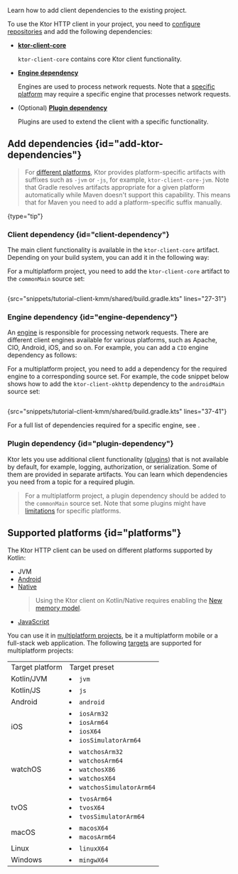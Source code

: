 [//]: # (title: Adding client dependencies)

<show-structure for="chapter" depth="2"/>

<link-summary>Learn how to add client dependencies to the existing project.</link-summary>

To use the Ktor HTTP client in your project, you need to [configure repositories](#repositories) and add the following dependencies:
- **[ktor-client-core](#client-dependency)**

   `ktor-client-core` contains core Ktor client functionality. 
- **[Engine dependency](#engine-dependency)** 
   
   Engines are used to process network requests. Note that a [specific platform](#platforms) may require a specific engine that processes network requests.
- (Optional) **[Plugin dependency](#plugin-dependency)**
   
   Plugins are used to extend the client with a specific functionality.

<include from="server-dependencies.topic" element-id="repositories"/>


## Add dependencies {id="add-ktor-dependencies"}

> For [different platforms](#platforms), Ktor provides platform-specific artifacts with suffixes such as `-jvm` or `-js`, for example, `ktor-client-core-jvm`. Note that Gradle resolves artifacts appropriate for a given platform automatically while Maven doesn't support this capability. This means that for Maven you need to add a platform-specific suffix manually.
>
{type="tip"}

### Client dependency {id="client-dependency"}
The main client functionality is available in the `ktor-client-core` artifact. Depending on your build system, you can add it in the following way:
<var name="artifact_name" value="ktor-client-core"/>
<include from="lib.topic" element-id="add_ktor_artifact"/>

For a multiplatform project, you need to add the `ktor-client-core` artifact to the `commonMain` source set:

```kotlin
```
{src="snippets/tutorial-client-kmm/shared/build.gradle.kts" lines="27-31"}




### Engine dependency {id="engine-dependency"}
An [engine](http-client_engines.md) is responsible for processing network requests. There are different client engines available for various platforms, such as Apache, CIO, Android, iOS, and so on. For example, you can add a `CIO` engine dependency as follows:
<var name="artifact_name" value="ktor-client-cio"/>
<include from="lib.topic" element-id="add_ktor_artifact"/>

For a multiplatform project, you need to add a dependency for the required engine to a corresponding source set.
For example, the code snippet below shows how to add the `ktor-client-okhttp` dependency to the `androidMain` source set:

```kotlin
```
{src="snippets/tutorial-client-kmm/shared/build.gradle.kts" lines="37-41"}

For a full list of dependencies required for a specific engine, see [](http-client_engines.md#dependencies).


### Plugin dependency {id="plugin-dependency"}
Ktor lets you use additional client functionality ([plugins](http-client_plugins.md)) that is not available by default, for example, logging, authorization, or serialization. Some of them are provided in separate artifacts. You can learn which dependencies you need from a topic for a required plugin.

> For a multiplatform project, a plugin dependency should be added to the `commonMain` source set. Note that some plugins might have  [limitations](http-client_engines.md#limitations) for specific platforms.


## Supported platforms {id="platforms"}

The Ktor HTTP client can be used on different platforms supported by Kotlin:
- JVM
- [Android](https://kotlinlang.org/docs/android-overview.html)
- [Native](https://kotlinlang.org/docs/native-overview.html)
   > Using the Ktor client on Kotlin/Native requires enabling the [New memory model](https://github.com/JetBrains/kotlin/blob/master/kotlin-native/NEW_MM.md#enable-the-new-mm).
- [JavaScript](https://kotlinlang.org/docs/js-overview.html)

You can use it in [multiplatform projects](https://kotlinlang.org/docs/multiplatform.html), be it a multiplatform mobile or a full-stack web application. The following [targets](https://kotlinlang.org/docs/multiplatform-dsl-reference.html#targets) are supported for multiplatform projects:

<table>
<tr>
    <td>
        Target platform
    </td>
    <td>
        Target preset
    </td>
</tr>
<tr>
    <td>
        Kotlin/JVM
    </td>
    <td>
        <list>
            <li>
                <code>jvm</code>
            </li>
        </list>
    </td>
</tr>

<tr>
    <td>
        Kotlin/JS
    </td>
    <td>
        <list>
            <li>
                <code>js</code>
            </li>
        </list>
    </td>
</tr>

<tr>
    <td>
        Android
    </td>
    <td>
        <list>
            <li>
                <code>android</code>
            </li>
        </list>
    </td>
</tr>

<tr>
    <td>
        iOS
    </td>
    <td>
        <list>
            <li>
                <code>iosArm32</code>
            </li>
            <li>
                <code>iosArm64</code>
            </li>
            <li>
                <code>iosX64</code>
            </li>
            <li>
                <code>iosSimulatorArm64</code>
            </li>
        </list>
    </td>
</tr>

<tr>
    <td>
        watchOS
    </td>
    <td>
        <list>
            <li>
                <code>watchosArm32</code>
            </li>
            <li>
                <code>watchosArm64</code>
            </li>
            <li>
                <code>watchosX86</code>
            </li>
            <li>
                <code>watchosX64</code>
            </li>
            <li>
                <code>watchosSimulatorArm64</code>
            </li>
        </list>
    </td>
</tr>

<tr>
    <td>
        tvOS
    </td>
    <td>
        <list>
            <li>
                <code>tvosArm64</code>
            </li>
            <li>
                <code>tvosX64</code>
            </li>
            <li>
                <code>tvosSimulatorArm64</code>
            </li>
        </list>
    </td>
</tr>

<tr>
    <td>
        macOS
    </td>
    <td>
        <list>
            <li>
                <code>macosX64</code>
            </li>
            <li>
                <code>macosArm64</code>
            </li>
        </list>
    </td>
</tr>

<tr>
    <td>
        Linux
    </td>
    <td>
        <list>
            <li>
                <code>linuxX64</code>
            </li>
        </list>
    </td>
</tr>

<tr>
    <td>
        Windows
    </td>
    <td>
        <list>
            <li>
                <code>mingwX64</code>
            </li>
        </list>
    </td>
</tr>
</table>



